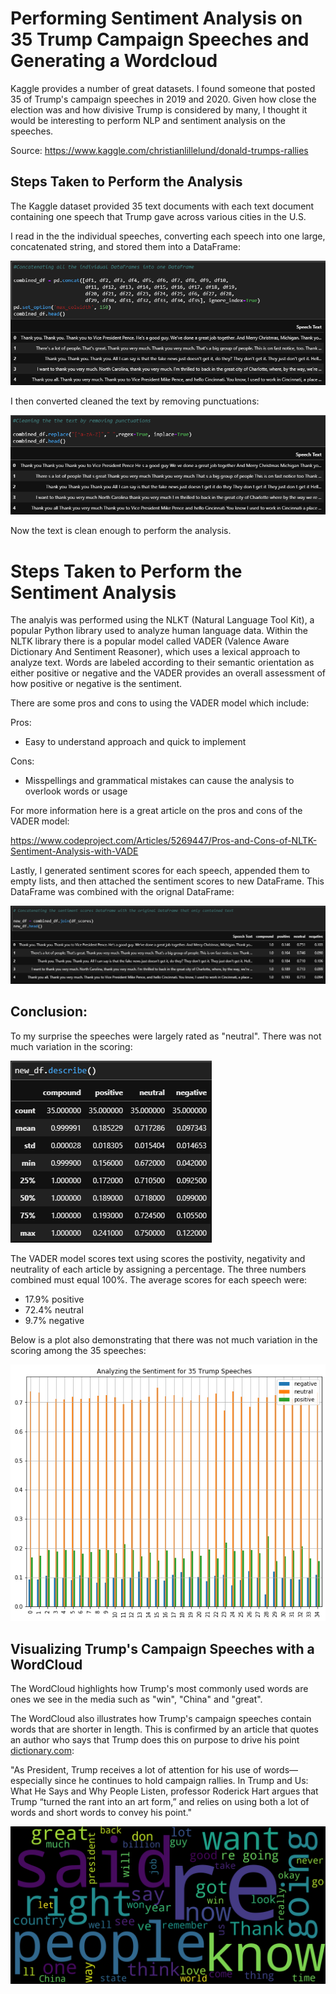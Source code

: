 # Performing Sentiment Analysis on 35 Trump Campaign Speeches and Generating a Wordcloud 

Kaggle provides a number of great datasets. I found someone that posted 35 of Trump's campaign speeches in 2019 and 2020. Given how close the election was and how divisive Trump is considered by many, I thought it would be interesting to perform NLP and sentiment analysis on the speeches. 

Source: https://www.kaggle.com/christianlillelund/donald-trumps-rallies

## Steps Taken to Perform the Analysis
The Kaggle dataset provided 35 text documents with each text document containing one speech that Trump gave across various cities in the U.S.

I read in the the individual speeches, converting each speech into one large, concatenated string, and stored them into a DataFrame:

![alt text](images/original_df.png)

I then converted cleaned the text by removing punctuations:

![alt text](images/clean_df.png)

Now the text is clean enough to perform the analysis. 

# Steps Taken to Perform the Sentiment Analysis

The analyis was performed using the NLKT (Natural Language Tool Kit), a popular Python library used to analyze human language data. Within the NLTK library there is a popular model called VADER (Valence Aware Dictionary And Sentiment Reasoner), which uses a lexical approach to analyze text. Words are labeled according to their semantic orientation as either positive or negative and the VADER provides an overall assessment of how positive or negative is the sentiment.

There are some pros and cons to using the VADER model which include:

Pros:
- Easy to understand approach and quick to implement

Cons:
- Misspellings and grammatical mistakes can cause the analysis to overlook words or usage

For more information here is a great article on the pros and cons of the VADER model:

https://www.codeproject.com/Articles/5269447/Pros-and-Cons-of-NLTK-Sentiment-Analysis-with-VADE

Lastly, I generated sentiment scores for each speech, appended them to empty lists, and then attached the sentiment scores to new DataFrame. This DataFrame was combined with the orignal DataFrame:

![alt text](images/combined_df.png)

## Conclusion:

To my surprise the speeches were largely rated as "neutral". There was not much variation in the scoring:

![alt text](images/describe_df.png)

The VADER model scores text using scores the postivity, negativity and neutrality of each article by assigning a percentage. The three numbers combined must equal 100%. The average scores for each speech were:

- 17.9% positive	
- 72.4% neutral	
- 9.7% negative

Below is a plot also demonstrating that there was not much variation in the scoring among the 35 speeches:

![alt text](images/sentiment_analysis.png)

## Visualizing Trump's Campaign Speeches with a WordCloud

The WordCloud highlights how Trump's most commonly used words are ones we see in the media such as "win", "China" and "great". 

The WordCloud also illustrates how Trump's campaign speeches contain words that are shorter in length. This is confirmed by an article that quotes an author who says that Trump does this on purpose to drive his point [dictionary.com](https://www.dictionary.com/e/s/trumps-favorite-words-trump-speak/#the-unique-vocabulary-of-donald-j-trump):

"As President, Trump receives a lot of attention for his use of words—especially since he continues to hold campaign rallies. In Trump and Us: What He Says and Why People Listen, professor Roderick Hart argues that Trump “turned the rant into an art form,” and relies on using both a lot of words and short words to convey his point."

![alt text](images/word_cloud.png)
